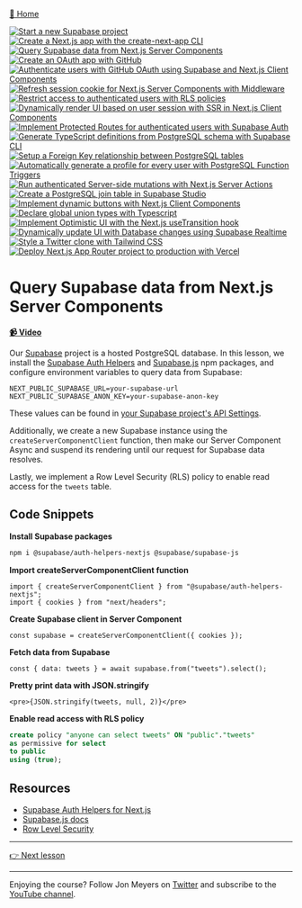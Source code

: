 [🏡 Home](../README.md)

[![Start a new Supabase project](https://placehold.co/15x15/00ff00/00ff00.png)](../01-start-a-new-supabase-project/README.md)
[![Create a Next.js app with the create-next-app CLI](https://placehold.co/15x15/00ff00/00ff00.png)](../02-create-a-next.js-app-with-the-create-next-app-cli/README.md)
[![Query Supabase data from Next.js Server Components](https://placehold.co/15x15/00ff00/00ff00.png)](../03-query-supabase-data-from-next.js-server-components/README.md)
[![Create an OAuth app with GitHub](https://placehold.co/15x15/555555/555555.png)](../04-create-an-oauth-app-with-github/README.md)
[![Authenticate users with GitHub OAuth using Supabase and Next.js Client Components](https://placehold.co/15x15/555555/555555.png)](../05-authenticate-users-with-github-oauth-using-supabase-and-next.js-client-components/README.md)
[![Refresh session cookie for Next.js Server Components with Middleware](https://placehold.co/15x15/555555/555555.png)](../06-refresh-session-cookie-for-next.js-server-components-with-middleware/README.md)
[![Restrict access to authenticated users with RLS policies](https://placehold.co/15x15/555555/555555.png)](../07-restrict-access-to-authenticated-users-with-rls-policies/README.md)
[![Dynamically render UI based on user session with SSR in Next.js Client Components](https://placehold.co/15x15/555555/555555.png)](../08-dynamically-render-ui-based-on-user-session-with-ssr-in-next.js-client-components/README.md)
[![Implement Protected Routes for authenticated users with Supabase Auth](https://placehold.co/15x15/555555/555555.png)](../09-implement-protected-routes-for-authenticated-users-with-supabase-auth/README.md)
[![Generate TypeScript definitions from PostgreSQL schema with Supabase CLI](https://placehold.co/15x15/555555/555555.png)](../10-generate-typescript-definitions-from-postgresql-schema-with-supabase-cli/README.md)
[![Setup a Foreign Key relationship between PostgreSQL tables](https://placehold.co/15x15/555555/555555.png)](../11-setup-a-foreign-key-relationship-between-postgresql-tables/README.md)
[![Automatically generate a profile for every user with PostgreSQL Function Triggers](https://placehold.co/15x15/555555/555555.png)](../12-automatically-generate-a-profile-for-every-user-with-postgresql-function-triggers/README.md)
[![Run authenticated Server-side mutations with Next.js Server Actions](https://placehold.co/15x15/555555/555555.png)](../13-run-authenticated-server-side-mutations-with-next.js-server-actions/README.md)
[![Create a PostgreSQL join table in Supabase Studio](https://placehold.co/15x15/555555/555555.png)](../14-create-a-postgresql-join-table-in-supabase-studio/README.md)
[![Implement dynamic buttons with Next.js Client Components](https://placehold.co/15x15/555555/555555.png)](../15-implement-dynamic-buttons-with-next.js-client-components/README.md)
[![Declare global union types with Typescript](https://placehold.co/15x15/555555/555555.png)](../16-declare-global-union-types-with-typescript/README.md)
[![Implement Optimistic UI with the Next.js useTransition hook](https://placehold.co/15x15/555555/555555.png)](../17-implement-optimistic-ui-with-the-next.js-usetransition-hook/README.md)
[![Dynamically update UI with Database changes using Supabase Realtime](https://placehold.co/15x15/555555/555555.png)](../18-dynamically-update-ui-with-database-changes-using-supabase-realtime/README.md)
[![Style a Twitter clone with Tailwind CSS](https://placehold.co/15x15/555555/555555.png)](../19-style-a-twitter-clone-with-tailwind-css/README.md)
[![Deploy Next.js App Router project to production with Vercel](https://placehold.co/15x15/555555/555555.png)](../20-deploy-next.js-app-router-project-to-production-with-vercel/README.md)

# Query Supabase data from Next.js Server Components

**[📹 Video](https://egghead.io/lessons/next-js-query-supabase-data-from-next-js-server-components)**

Our [Supabase](https://supabase.com) project is a hosted PostgreSQL database. In this lesson, we install the [Supabase Auth Helpers](https://www.npmjs.com/package/@supabase/auth-helpers-nextjs) and [Supabase.js](https://www.npmjs.com/package/@supabase/supabase-js) npm packages, and configure environment variables to query data from Supabase:

```
NEXT_PUBLIC_SUPABASE_URL=your-supabase-url
NEXT_PUBLIC_SUPABASE_ANON_KEY=your-supabase-anon-key
```

These values can be found in [your Supabase project's API Settings](https://app.supabase.com/project/_/settings/api).

Additionally, we create a new Supabase instance using the `createServerComponentClient` function, then make our Server Component Async and suspend its rendering until our request for Supabase data resolves.

Lastly, we implement a Row Level Security (RLS) policy to enable read access for the `tweets` table.

## Code Snippets

**Install Supabase packages**

```bash
npm i @supabase/auth-helpers-nextjs @supabase/supabase-js
```

**Import createServerComponentClient function**

```tsx
import { createServerComponentClient } from "@supabase/auth-helpers-nextjs";
import { cookies } from "next/headers";
```

**Create Supabase client in Server Component**

```tsx
const supabase = createServerComponentClient({ cookies });
```

**Fetch data from Supabase**

```tsx
const { data: tweets } = await supabase.from("tweets").select();
```

**Pretty print data with JSON.stringify**

```tsx
<pre>{JSON.stringify(tweets, null, 2)}</pre>
```

**Enable read access with RLS policy**

```sql
create policy "anyone can select tweets" ON "public"."tweets"
as permissive for select
to public
using (true);
```

## Resources

- [Supabase Auth Helpers for Next.js](https://supabase.com/docs/guides/auth/auth-helpers/nextjs)
- [Supabase.js docs](https://supabase.com/docs/reference/javascript/installing)
- [Row Level Security](https://supabase.com/docs/guides/auth/row-level-security)

---

[👉 Next lesson](/04-create-an-oauth-app-with-github/README.md)

---

Enjoying the course? Follow Jon Meyers on [Twitter](https://twitter.com/jonmeyers_io) and subscribe to the [YouTube channel](https://www.youtube.com/c/jonmeyers).
